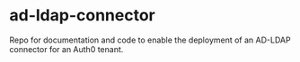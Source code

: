 # ad-ldap-connector
Repo for documentation and code to enable the deployment of an AD-LDAP connector for an Auth0 tenant.

